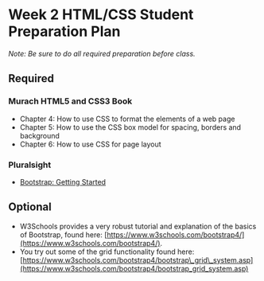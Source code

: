 # Week 2 HTML/CSS Student Preparation Plan

_Note: Be sure to do all required preparation before class._

## Required

### Murach HTML5 and CSS3 Book
- Chapter 4: How to use CSS to format the elements of a web page
- Chapter 5: How to use the CSS box model for spacing, borders and background
- Chapter 6: How to use CSS for page layout

### Pluralsight
- [Bootstrap: Getting Started](https://app.pluralsight.com/library/courses/bootstrap-getting-started)

## Optional

- W3Schools provides a very robust tutorial and explanation of the basics of Bootstrap, found here: [https://www.w3schools.com/bootstrap4/](https://www.w3schools.com/bootstrap4/).
- You try out some of the grid functionality found here: [https://www.w3schools.com/bootstrap4/bootstrap\_grid\_system.asp](https://www.w3schools.com/bootstrap4/bootstrap_grid_system.asp)


